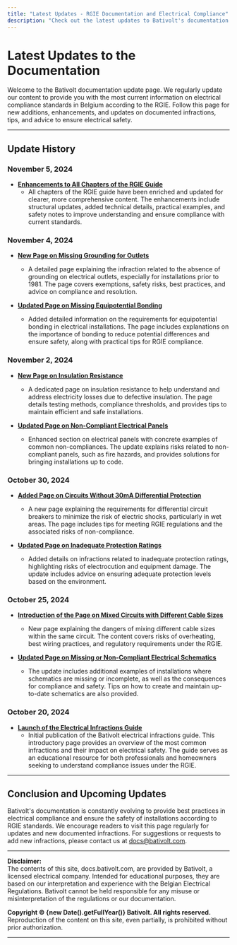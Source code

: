 ```yaml
---
title: "Latest Updates - RGIE Documentation and Electrical Compliance"
description: "Check out the latest updates to Bativolt's documentation on RGIE compliance. Stay informed about regulatory requirements and best practices in electrical safety."
---
```


# Latest Updates to the Documentation

Welcome to the Bativolt documentation update page. We regularly update our content to provide you with the most current information on electrical compliance standards in Belgium according to the RGIE. Follow this page for new additions, enhancements, and updates on documented infractions, tips, and advice to ensure electrical safety.

---

## Update History

### November 5, 2024

- **[Enhancements to All Chapters of the RGIE Guide](https://docs.bativolt.com/en/docs/guide-rgie/introduction)**
  - All chapters of the RGIE guide have been enriched and updated for clearer, more comprehensive content. The enhancements include structural updates, added technical details, practical examples, and safety notes to improve understanding and ensure compliance with current standards.

### November 4, 2024

- **[New Page on Missing Grounding for Outlets](https://docs.bativolt.com/en/docs/infractions/absence-terre-sur-prises)**
  - A detailed page explaining the infraction related to the absence of grounding on electrical outlets, especially for installations prior to 1981. The page covers exemptions, safety risks, best practices, and advice on compliance and resolution.

- **[Updated Page on Missing Equipotential Bonding](https://docs.bativolt.com/en/docs/infractions/liaisons-equipotentielles-non-realisees)**
  - Added detailed information on the requirements for equipotential bonding in electrical installations. The page includes explanations on the importance of bonding to reduce potential differences and ensure safety, along with practical tips for RGIE compliance.

### November 2, 2024

- **[New Page on Insulation Resistance](https://docs.bativolt.com/en/docs/infractions/perte-electricite-isolation)**
  - A dedicated page on insulation resistance to help understand and address electricity losses due to defective insulation. The page details testing methods, compliance thresholds, and provides tips to maintain efficient and safe installations.

- **[Updated Page on Non-Compliant Electrical Panels](https://docs.bativolt.com/en/docs/infractions/tableau-electrique-non-conforme)**
  - Enhanced section on electrical panels with concrete examples of common non-compliances. The update explains risks related to non-compliant panels, such as fire hazards, and provides solutions for bringing installations up to code.

### October 30, 2024

- **[Added Page on Circuits Without 30mA Differential Protection](https://docs.bativolt.com/en/docs/infractions/circuits-non-proteges-differentiel)**
  - A new page explaining the requirements for differential circuit breakers to minimize the risk of electric shocks, particularly in wet areas. The page includes tips for meeting RGIE regulations and the associated risks of non-compliance.

- **[Updated Page on Inadequate Protection Ratings](https://docs.bativolt.com/en/docs/infractions/degres-protection-non-respectes)**
  - Added details on infractions related to inadequate protection ratings, highlighting risks of electrocution and equipment damage. The update includes advice on ensuring adequate protection levels based on the environment.

### October 25, 2024

- **[Introduction of the Page on Mixed Circuits with Different Cable Sizes](https://docs.bativolt.com/en/docs/infractions/circuits-mixtes-non-conformes)**
  - New page explaining the dangers of mixing different cable sizes within the same circuit. The content covers risks of overheating, best wiring practices, and regulatory requirements under the RGIE.

- **[Updated Page on Missing or Non-Compliant Electrical Schematics](https://docs.bativolt.com/en/docs/infractions/schema-electriques-absents)**
  - The update includes additional examples of installations where schematics are missing or incomplete, as well as the consequences for compliance and safety. Tips on how to create and maintain up-to-date schematics are also provided.

### October 20, 2024

- **[Launch of the Electrical Infractions Guide](https://docs.bativolt.com/en/docs/infractions/introduction)**
  - Initial publication of the Bativolt electrical infractions guide. This introductory page provides an overview of the most common infractions and their impact on electrical safety. The guide serves as an educational resource for both professionals and homeowners seeking to understand compliance issues under the RGIE.

---

## Conclusion and Upcoming Updates

Bativolt's documentation is constantly evolving to provide best practices in electrical compliance and ensure the safety of installations according to RGIE standards. We encourage readers to visit this page regularly for updates and new documented infractions. For suggestions or requests to add new infractions, please contact us at [docs@bativolt.com](mailto:docs@bativolt.com).

---

**Disclaimer:**  
The contents of this site, docs.bativolt.com, are provided by Bativolt, a licensed electrical company. Intended for educational purposes, they are based on our interpretation and experience with the Belgian Electrical Regulations. Bativolt cannot be held responsible for any misuse or misinterpretation of the regulations or our documentation.

**Copyright © {new Date().getFullYear()} Bativolt. All rights reserved.**  
Reproduction of the content on this site, even partially, is prohibited without prior authorization.

---